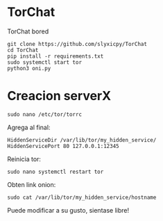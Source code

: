 # TorChat
TorChat bored

```
git clone https://github.com/slyxicpy/TorChat
cd TorChat
pip install -r requirements.txt
sudo systemctl start tor
python3 oni.py
```

# Creacion serverX
```
sudo nano /etc/tor/torrc
```
Agrega al final:
```
HiddenServiceDir /var/lib/tor/my_hidden_service/
HiddenServicePort 80 127.0.0.1:12345
```
Reinicia tor:
```
sudo nano systemctl restart tor
```
Obten link onion:
```
sudo cat /var/lib/tor/my_hidden_service/hostname
```
Puede modificar a su gusto, sientase libre!
